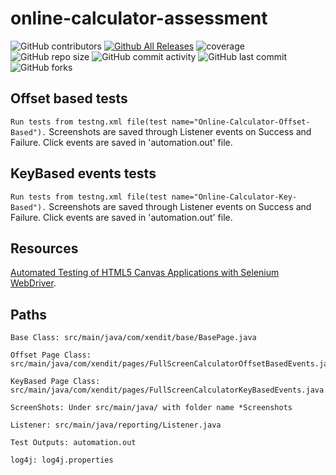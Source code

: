 # online-calculator-assessment

![GitHub contributors](https://img.shields.io/github/contributors/akshayupadhayay/online-calculator-assessment?color=green)
[![Github All Releases](https://img.shields.io/github/downloads/akshayupadhayay/online-calculator-assessment/total.svg)]()
![coverage](https://img.shields.io/badge/coverage-90%25-green)
![GitHub repo size](https://img.shields.io/github/repo-size/akshayupadhayay/online-calculator-assessment)
![GitHub commit activity](https://img.shields.io/github/commit-activity/m/akshayupadhayay/online-calculator-assessment?style=flat-square)
![GitHub last commit](https://img.shields.io/github/last-commit/akshayupadhayay/online-calculator-assessment?color=yellow)
![GitHub forks](https://img.shields.io/github/forks/akshayupadhayay/online-calculator-assessment?style=social)


## Offset based tests
`Run tests from testng.xml file(test name="Online-Calculator-Offset-Based").`
Screenshots are saved through Listener events on Success and Failure.
Click events are saved in 'automation.out' file.

## KeyBased events tests
`Run tests from testng.xml file(test name="Online-Calculator-Key-Based").`
Screenshots are saved through Listener events on Success and Failure.
Click events are saved in 'automation.out' file.

## Resources
[Automated Testing of HTML5 Canvas Applications with Selenium WebDriver](https://chariotsolutions.com/blog/post/automated-testing-of-html5-canvas/).

## Paths
```
Base Class: src/main/java/com/xendit/base/BasePage.java

Offset Page Class: src/main/java/com/xendit/pages/FullScreenCalculatorOffsetBasedEvents.java

KeyBased Page Class: src/main/java/com/xendit/pages/FullScreenCalculatorKeyBasedEvents.java

ScreenShots: Under src/main/java/ with folder name *Screenshots

Listener: src/main/java/reporting/Listener.java

Test Outputs: automation.out

log4j: log4j.properties
```
